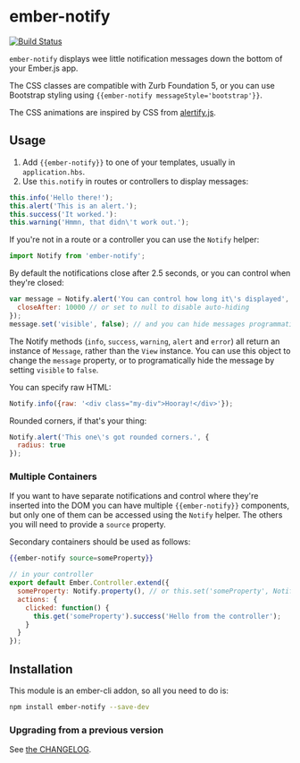# ember-notify

[![Build Status](https://travis-ci.org/aexmachina/ember-notify.png)](https://travis-ci.org/aexmachina/ember-notify)

`ember-notify` displays wee little notification messages down the bottom of your Ember.js app.

The CSS classes are compatible with Zurb Foundation 5, or you can use Bootstrap styling using `{{ember-notify messageStyle='bootstrap'}}`.

The CSS animations are inspired by CSS from [alertify.js](http://fabien-d.github.io/alertify.js/).

## Usage

1. Add `{{ember-notify}}` to one of your templates, usually in `application.hbs`.
2. Use `this.notify` in routes or controllers to display messages: 

```js
this.info('Hello there!');
this.alert('This is an alert.');
this.success('It worked.'):
this.warning('Hmmn, that didn\'t work out.');
```

If you're not in a route or a controller you can use the `Notify` helper: 

```js
import Notify from 'ember-notify';
```

By default the notifications close after 2.5 seconds, or you can control when they're closed:

```js
var message = Notify.alert('You can control how long it\'s displayed', {
  closeAfter: 10000 // or set to null to disable auto-hiding
});
message.set('visible', false); // and you can hide messages programmatically.
```

The Notify methods (`info`, `success`, `warning`, `alert` and `error`) all return an instance of `Message`, rather than the `View` instance. You can use this object to change the `message` property, or to programatically hide the message by setting `visible` to `false`.

You can specify raw HTML:

```js
Notify.info({raw: '<div class="my-div">Hooray!</div>'});
```

Rounded corners, if that's your thing:

```js
Notify.alert('This one\'s got rounded corners.', {
  radius: true
});
```

### Multiple Containers

If you want to have separate notifications and control where they're inserted into the DOM you can 
have multiple `{{ember-notify}}` components, but only one of them can be accessed using the `Notify` helper. The others you will need to provide a `source` property.

Secondary containers should be used as follows:

```hbs
{{ember-notify source=someProperty}} 
```

```js
// in your controller
export default Ember.Controller.extend({
  someProperty: Notify.property(), // or this.set('someProperty', Notify.create())
  actions: {
    clicked: function() {
      this.get('someProperty').success('Hello from the controller');
    }
  }
});
```

## Installation

This module is an ember-cli addon, so all you need to do is:

```sh
npm install ember-notify --save-dev
```

### Upgrading from a previous version

See [the CHANGELOG](CHANGELOG.md).
